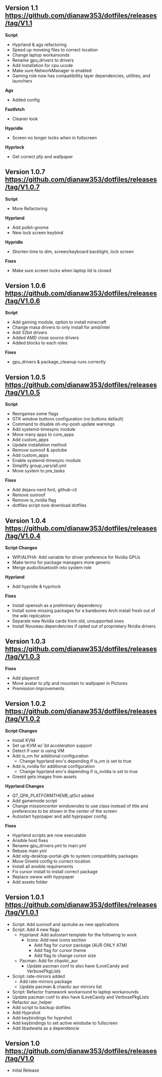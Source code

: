 Version 1.1
https://github.com/dianaw353/dotfiles/releases/tag/V1.1
--------------------------------------------------------
**Script**
- Hyprland & ags refactoring
- Speed up moveing files to correct location
- Change laptop workarounds
- Rename gpu_drivers to drivers
- Add installation for cpu ucode
- Make sure NetworkManager is enabled
- Gaming role now has compatibillity layer dependencies, utilities, and launchers

**Ags**
- Added config

**Fastfetch**
- Cleaner look

**Hypridle**
- Screen no longer locks when in fullscreen

**Hyprlock**
- Get correct pfp and wallpaper

Version 1.0.7
https://github.com/dianaw353/dotfiles/releases/tag/V1.0.7
--------------------------------------------------------
**Script**
- More Refactoring

**Hyprland**
- Add polkit-gnome
- New lock screen keybind

**Hypridle**
- Shorten time to dim, screen/keyboard backlight, lock screen

**Fixes**
- Make sure screen locks when laptop lid is closed

Version 1.0.6
https://github.com/dianaw353/dotfiles/releases/tag/V1.0.6
--------------------------------------------------------
**Script**
- Add gaming module, option to install minecraft
- Change masa drivers to only install for amd/intel
- Add 32bit drivers
- Added AMD close source drivers
- Added blocks to each roles

**Fixes**
- gpu_drivers & package_cleanup runs correctly

Version 1.0.5
https://github.com/dianaw353/dotfiles/releases/tag/V1.0.5
--------------------------------------------------------
**Script**
- Reorganise some flags
- GTK window buttons configuration (no buttons default)
- Command to disable oh-my-posh update warnings
- Add systemd-timesync module
- Move many apps to core_apps
- Add custom_apps
- Update installation method
- Remove sunroof & spotube
- Add custom_apps
- Enable systemd-timesync module
- Simplify group_vars/all.yml
- Move system to pre_tasks

**Fixes**
- Add dejavu-nerd font, github-cli
- Remove sunroof
- Remove is_nvidia flag
- dotfiles script now download dotfiles

Version 1.0.4
https://github.com/dianaw353/dotfiles/releases/tag/V1.0.4
--------------------------------------------------------
**Script Changes**
- WIP/ALPHA: Add variable for driver preference for Nvidia GPUs
- Make terms for package managers more generic
- Merge audio/bluetooth into system role

**Hyprland**
- Add hypridle & hyprlock

**Fixes**
- Install openssh as a preliminary dependency
- Install some missing packages for a barebones Arch install fresh out of the wiki replication
- Separate new Nvidia cards from old, unsupported ones
- Install Nouveau dependencies if opted out of proprietary Nvidia drivers

Version 1.0.3
https://github.com/dianaw353/dotfiles/releases/tag/V1.0.3
--------------------------------------------------------
**Fixes**
- Add playerctl
- Move avatar to pfp and mountain to wallpaper in Pictures
- Premission improvements

Version 1.0.2
https://github.com/dianaw353/dotfiles/releases/tag/V1.0.2
--------------------------------------------------------
**Script Changes**
  - Install KVM
  - Set up KVM w/ 3d acceleration support
  - Detect if user is using VM
  - Add is_vm for additional configuration
    - Change hyprland env's depending if is_vm is set to true
  - Add is_nvidia for additional configuration
    - Change hyprland env's depending if is_nvidia is set to true
  - Greetd gets images from assets

**Hyprland Changes**
- QT_QPA_PLATFORMTHEME,qt5ct added 
- Add gamemode script
- Change missioncenter windowrules to use class instead of title and preferences to be shown in the center of the screen
- Autostart hyprpaper and add hyprpaper config

**Fixes**
- Hyprland scripts are now executable
- Ansible host fixes 
- Rename gpu_drivers.yml to main.yml
- Rebase main.yml
- Add xdg-desktop-portal-gtk to system compatibility packages
- Move Greetd config to correct location 
- Install all ansible requirements
- Fix cursor install to install correct package
- Replace swww with hyprpaper
- Add assets folder
  
Version 1.0.1
https://github.com/dianaw353/dotfiles/releases/tag/V1.0.1
--------------------------------------------------------
- Script: Add sunroof and spotube as new applications
- Script: Add 4 new flags
  - Hyprland: Add autostart template for the following to work
    - Icons: Add new icons section
      - Add flag for cursor package (AUR ONLY ATM) 
      - Add flag for cursor theme
      - Add flag to change cursor size
  - Pacman: Add for chaotic_aur
    - Update pacman conf to also have ILoveCandy and VerbosePkgLists
- Script: rate-mirrors added
  - Add rate-mirrors package
  - Update pacman & chaotic aur mirrors list
- Script: Refactor framework workaround to laptop workarounds
- Update pacman conf to also have ILoveCandy and VerbosePkgLists
- Refactor aur_helper
- Add script to backup dotfiles
- Add Hyprshot
- Add keybindings for hyprshot
- Add keybindings to set active windodw to fullscreen
- Add libadwaita as a dependencie

Version 1.0
https://github.com/dianaw353/dotfiles/releases/tag/V1.0
--------------------------------------------------------
- Inital Release
